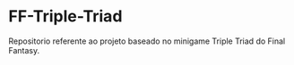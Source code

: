 # FF-Triple-Triad
Repositorio referente ao projeto baseado no minigame Triple Triad do Final Fantasy.
